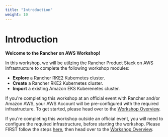 ```yaml
---
title: "Introduction"
weight: 10
---
```


# Introduction

**Welcome to the Rancher on AWS Workshop!**

In this workshop, we will be utilzing the Rancher Product Stack on AWS Infrastructure to complete the following workshop modules:
* **Explore** a Rancher RKE2 Kubernetes cluster.
* **Create** a Rancher RKE2 Kubernetes cluster.
* **Import** a existing Amazon EKS Kuberenetes cluster. 

If you're completing this workshop at an official event with Rancher and/or Amazon AWS, your AWS Account will be pre-configured with the required infrastructure. To get started, please head over to the [Workshop Overview](/content/10-introduction/11-workshop-overview/index.en.md).

If you're completing this workshop outside an official event, you will need to configure the required infrastructure, before starting the workshop. Please FIRST follow the steps [here](/content/10-introduction/12-workshop-environment/index.en.md#for-outside-official-events), then head over to the [Workshop Overview](/content/10-introduction/11-workshop-overview/index.en.md).